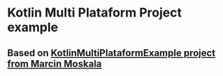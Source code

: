 # Kotlin Multi Plataform Project example

## Based on [KotlinMultiPlataformExample project from Marcin Moskala](https://github.com/MarcinMoskala/KotlinMultiplatformExample)
